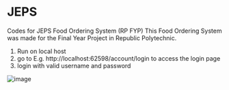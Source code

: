 # JEPS
Codes for JEPS Food Ordering System (RP FYP)
This Food Ordering System was made for the Final Year Project in Republic Polytechnic.

1. Run on local host
2. go to E.g. http://localhost:62598/account/login to access the login page
3. login with valid username and password

![image](https://user-images.githubusercontent.com/86581908/188305743-f4279557-f6ce-4eb1-9e61-2739a0db2bcf.png)
